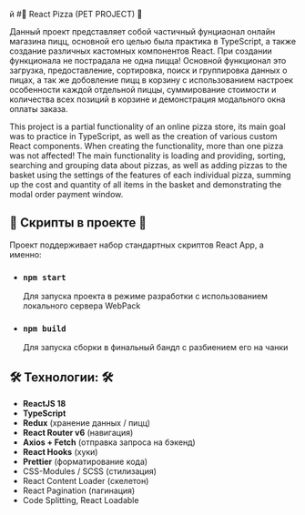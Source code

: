 й
#🍕 React Pizza (PET PROJECT) 🍕

Данный проект представляет собой частичный фунциаонал онлайн магазина пицц, основной его целью была практика в TypeScript, а также создание различных кастомных компонентов React.
При создании функционала не пострадала не одна пицца! Основной функционал это загрузка, предоставление, сортировка, поиск и группировка данных о пицах, 
а так же добовление пицц в корзину с использованием настроек особенности каждой отдельной пиццы, суммирование стоимости и количества всех позиций в корзине и демонстрация модального окна оплаты заказа.

This project is a partial functionality of an online pizza store, its main goal was to practice in TypeScript, as well as the creation of various custom React components. When creating the functionality, more than one pizza was not affected! The main functionality is loading and providing, sorting, searching and grouping data about pizzas, as well as adding pizzas to the basket using the settings of the features of each individual pizza, summing up the cost and quantity of all items in the basket and demonstrating the modal order payment window.
## 👾​ Скрипты в проекте 👾​

Проект поддерживает набор стандартных скриптов React App, а именно:
- ### `npm start`
    Для запуска проекта в режиме разработки с использованием локального сервера WebPack
- ### `npm build`
    Для запуска сборки в финальный бандл с разбиением его на чанки

## 🛠 Технологии: 🛠

- **ReactJS 18**
- **TypeScript**
- **Redux** (хранение данных / пицц)
- **React Router v6** (навигация)
- **Axios + Fetch** (отправка запроса на бэкенд)
- **React Hooks** (хуки)
- **Prettier** (форматирование кода)
- CSS-Modules / SCSS (стилизация)
- React Content Loader (скелетон)
- React Pagination (пагинация)
- Code Splitting, React Loadable
